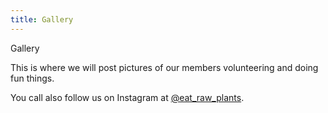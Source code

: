 ```yaml
---
title: Gallery
---
```


Gallery

This is where we will post pictures of our members volunteering and doing fun things. 


You call also follow us on Instagram at [@eat_raw_plants](https://www.instagram.com/eat_raw_plants/).
